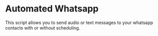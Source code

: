 # Automated Whatsapp
This script allows you to send audio or text messages to your whatsapp contacts with or without scheduling. 
